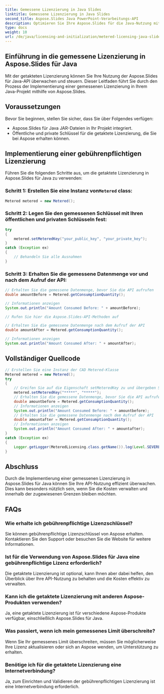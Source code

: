 ```yaml
---
title: Gemessene Lizenzierung in Java Slides
linktitle: Gemessene Lizenzierung in Java Slides
second_title: Aspose.Slides Java PowerPoint-Verarbeitungs-API
description: Optimieren Sie Ihre Aspose.Slides für die Java-Nutzung mit Metered Licensing. Erfahren Sie, wie Sie es einrichten und Ihren API-Verbrauch überwachen.
type: docs
weight: 10
url: /de/java/licensing-and-initialization/metered-licensing-java-slides/
---
```


## Einführung in die gemessene Lizenzierung in Aspose.Slides für Java

Mit der getakteten Lizenzierung können Sie Ihre Nutzung der Aspose.Slides für Java-API überwachen und steuern. Dieser Leitfaden führt Sie durch den Prozess der Implementierung einer gemessenen Lizenzierung in Ihrem Java-Projekt mithilfe von Aspose.Slides. 

## Voraussetzungen

Bevor Sie beginnen, stellen Sie sicher, dass Sie über Folgendes verfügen:

- Aspose.Slides für Java JAR-Dateien in Ihr Projekt integriert.
- Öffentliche und private Schlüssel für die getaktete Lizenzierung, die Sie bei Aspose erhalten können.

## Implementierung einer gebührenpflichtigen Lizenzierung

Führen Sie die folgenden Schritte aus, um die getaktete Lizenzierung in Aspose.Slides für Java zu verwenden:

###  Schritt 1: Erstellen Sie eine Instanz von`Metered` class:

```java
Metered metered = new Metered();
```

### Schritt 2: Legen Sie den gemessenen Schlüssel mit Ihren öffentlichen und privaten Schlüsseln fest:

```java
try
{
	metered.setMeteredKey("your_public_key", "your_private_key");
}
catch (Exception ex)
{
	// Behandeln Sie alle Ausnahmen
}
```

### Schritt 3: Erhalten Sie die gemessene Datenmenge vor und nach dem Aufruf der API:

```java
// Erhalten Sie die gemessene Datenmenge, bevor Sie die API aufrufen
double amountBefore = Metered.getConsumptionQuantity();

// Informationen anzeigen
System.out.println("Amount Consumed Before: " + amountBefore);

// Rufen Sie hier die Aspose.Slides-API-Methoden auf

// Erhalten Sie die gemessene Datenmenge nach dem Aufruf der API
double amountAfter = Metered.getConsumptionQuantity();

// Informationen anzeigen
System.out.println("Amount Consumed After: " + amountAfter);
```
## Vollständiger Quellcode
```java
// Erstellen Sie eine Instanz der CAD Metered-Klasse
Metered metered = new Metered();
try
{
	// Greifen Sie auf die Eigenschaft setMeteredKey zu und übergeben Sie öffentliche und private Schlüssel als Parameter
	metered.setMeteredKey("*****", "*****");
	// Erhalten Sie die gemessene Datenmenge, bevor Sie die API aufrufen
	double amountbefore = Metered.getConsumptionQuantity();
	// Informationen anzeigen
	System.out.println("Amount Consumed Before: " + amountbefore);
	// Erhalten Sie die gemessene Datenmenge nach dem Aufruf der API
	double amountafter = Metered.getConsumptionQuantity();
	// Informationen anzeigen
	System.out.println("Amount Consumed After: " + amountafter);
}
catch (Exception ex)
{
	Logger.getLogger(MeteredLicensing.class.getName()).log(Level.SEVERE, null, ex);
}
```

## Abschluss

Durch die Implementierung einer gemessenen Lizenzierung in Aspose.Slides für Java können Sie Ihre API-Nutzung effizient überwachen. Dies kann besonders nützlich sein, wenn Sie die Kosten verwalten und innerhalb der zugewiesenen Grenzen bleiben möchten.

## FAQs

### Wie erhalte ich gebührenpflichtige Lizenzschlüssel?

Sie können gebührenpflichtige Lizenzschlüssel von Aspose erhalten. Kontaktieren Sie den Support oder besuchen Sie die Website für weitere Informationen.

### Ist für die Verwendung von Aspose.Slides für Java eine gebührenpflichtige Lizenz erforderlich?

Die getaktete Lizenzierung ist optional, kann Ihnen aber dabei helfen, den Überblick über Ihre API-Nutzung zu behalten und die Kosten effektiv zu verwalten.

### Kann ich die getaktete Lizenzierung mit anderen Aspose-Produkten verwenden?

Ja, eine getaktete Lizenzierung ist für verschiedene Aspose-Produkte verfügbar, einschließlich Aspose.Slides für Java.

### Was passiert, wenn ich mein gemessenes Limit überschreite?

Wenn Sie Ihr gemessenes Limit überschreiten, müssen Sie möglicherweise Ihre Lizenz aktualisieren oder sich an Aspose wenden, um Unterstützung zu erhalten.

### Benötige ich für die getaktete Lizenzierung eine Internetverbindung?

Ja, zum Einrichten und Validieren der gebührenpflichtigen Lizenzierung ist eine Internetverbindung erforderlich.
